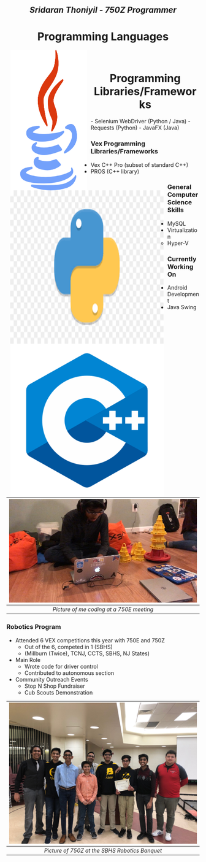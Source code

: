<h2 align = "center"><em>Sridaran Thoniyil - 750Z Programmer</em></h2>

<h1 align = "center">Programming Languages</h1>

<img src = "/java.png" width = "200" height = "366" align = "left" hspace = "10"/>
<img src = "/python.png" width = "400" height = "400" align = "left" hspace = "10"/>
<img src = "/c++.png" width = "400" height = "400" align = "left" hspace = "10"/>
  
<br>

<h1 align = "center">Programming Libraries/Frameworks</h1>
- Selenium WebDriver (Python / Java)
- Requests (Python)
- JavaFX (Java)

### Vex Programming Libraries/Frameworks
- Vex C++ Pro (subset of standard C++)
- PROS (C++ library)

### General Computer Science Skills
- MySQL
- Virtualization
  - Hyper-V

### Currently Working On
- Android Development
- Java Swing


| ![Image](/Me.jpg) | 
|:--:| 
| *Picture of me coding at a 750E meeting* |


### Robotics Program
- Attended 6 VEX competitions this year with 750E and 750Z
  - Out of the 6, competed in 1 (SBHS)
  - (Millburn (Twice), TCNJ, CCTS, SBHS, NJ States)
- Main Role
  - Wrote code for driver control
  - Contributed to autonomous section
- Community Outreach Events
  - Stop N Shop Fundraiser
  - Cub Scouts Demonstration


| ![Image](/Team.jpg) | 
|:--:| 
| *Picture of 750Z at the SBHS Robotics Banquet* |
